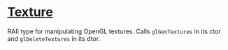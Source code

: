 # [Texture](Texture.hpp)

RAII type for manipulating OpenGL textures. Calls `glGenTextures` in its ctor and `glDeleteTextures` in its dtor.